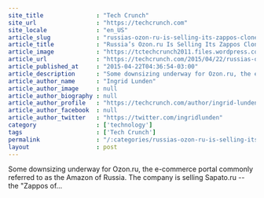 ```yaml
---
site_title               : "Tech Crunch"
site_url                 : "https://techcrunch.com"
site_locale              : "en_US"
article_slug             : "russias-ozon-ru-is-selling-its-zappos-clone-sapato-ru-to-kupivip"
article_title            : "Russia’s Ozon.ru Is Selling Its Zappos Clone Sapato.ru To KupiVIP"
article_image            : "https://tctechcrunch2011.files.wordpress.com/2015/04/screen-shot-2015-04-22-at-12-35-04.png?w=764&h=400&crop=1"
article_url              : "https://techcrunch.com/2015/04/22/russias-ozon-ru-sells-its-zappos-clone-sapato-ru-to-kupivip/"
article_published_at     : "2015-04-22T04:36:54-03:00"
article_description      : "Some downsizing underway for Ozon.ru, the e-commerce portal commonly referred to as the Amazon of Russia. The company is selling Sapato.ru -- the 'Zappos of..."
article_author_name      : "Ingrid Lunden"
article_author_image     : null
article_author_biography : null
article_author_profile   : "https://techcrunch.com/author/ingrid-lunden/"
article_author_facebook  : null
article_author_twitter   : "https://twitter.com/ingridlunden"
category                 : ['technology']
tags                     : ['Tech Crunch']
permalink                : "/:categories/russias-ozon-ru-is-selling-its-zappos-clone-sapato-ru-to-kupivip/"
layout                   : post
---
```


Some downsizing underway for Ozon.ru, the e-commerce portal commonly referred to as the Amazon of Russia. The company is selling Sapato.ru -- the "Zappos of...

